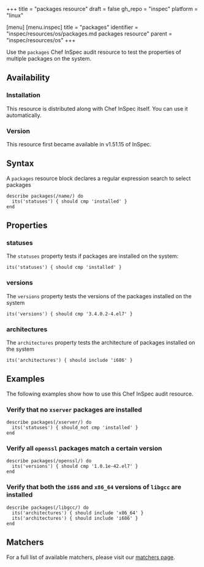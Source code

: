 +++
title = "packages resource"
draft = false
gh_repo = "inspec"
platform = "linux"

[menu]
  [menu.inspec]
    title = "packages"
    identifier = "inspec/resources/os/packages.md packages resource"
    parent = "inspec/resources/os"
+++

Use the `packages` Chef InSpec audit resource to test the properties of multiple packages on the system.

## Availability

### Installation

This resource is distributed along with Chef InSpec itself. You can use it automatically.

### Version

This resource first became available in v1.51.15 of InSpec.

## Syntax

A `packages` resource block declares a regular expression search to select packages

    describe packages(/name/) do
      its('statuses') { should cmp 'installed' }
    end

## Properties

### statuses

The `statuses` property tests if packages are installed on the system:

    its('statuses') { should cmp 'installed' }

### versions

The `versions` property tests the versions of the packages installed on the system

    its('versions') { should cmp '3.4.0.2-4.el7' }

### architectures

The `architectures` property tests the architecture of packages installed on the system

    its('architectures') { should include 'i686' }

## Examples

The following examples show how to use this Chef InSpec audit resource.

### Verify that no `xserver` packages are installed

    describe packages(/xserver/) do
      its('statuses') { should_not cmp 'installed' }
    end

### Verify all `openssl` packages match a certain version

    describe packages(/openssl/) do
      its('versions') { should cmp '1.0.1e-42.el7' }
    end

### Verify that both the `i686` and `x86_64` versions of `libgcc` are installed

    describe packages(/libgcc/) do
      its('architectures') { should include 'x86_64' }
      its('architectures') { should include 'i686' }
    end

## Matchers

For a full list of available matchers, please visit our [matchers page](/inspec/matchers/).
